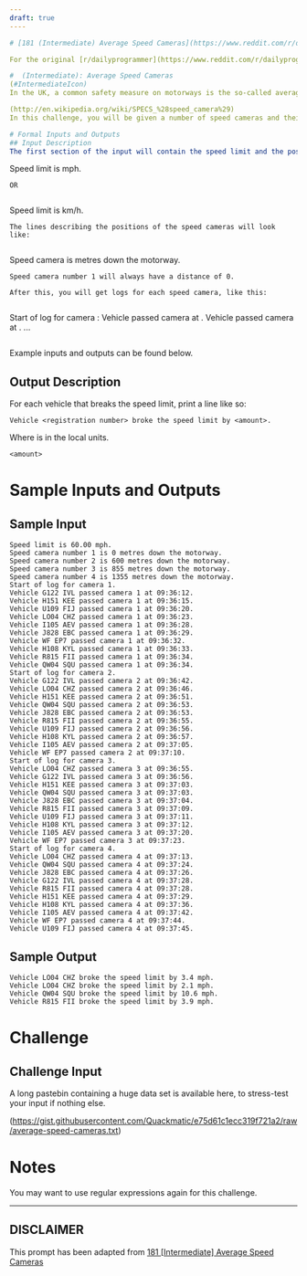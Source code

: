 ```yaml
---
draft: true
----

# [181 (Intermediate) Average Speed Cameras](https://www.reddit.com/r/dailyprogrammer/comments/2hcwzn/09242014_challenge_181_intermediate_average_speed/)

For the original [r/dailyprogrammer](https://www.reddit.com/r/dailyprogrammer/) post and discussion, click the link in the title.

#  (Intermediate): Average Speed Cameras
(#IntermediateIcon)
In the UK, a common safety measure on motorways is the so-called average speed cameras. These, unlike normal speed cameras which measure a vehicle's speed instantaneously, have several connected cameras at intervals along a motorway. The speed of a vehicle can be determined by dividing the distance between two cameras by the time it takes the vehicle to get from one to another. This can be used to stop vehicles breaking the speed limit over long stretches of roads, rather than allowing vehicles to speed up after they are out of range. The Home Office has contacted you to replace the aging software system in the cameras with something more up to date.

(http://en.wikipedia.org/wiki/SPECS_%28speed_camera%29)
In this challenge, you will be given a number of speed cameras and their positions along a road, along with the speed limit. You will then be given the camera logs for each camera in turn. From this data, you will work out which vehicles are breaking the speed limit.

# Formal Inputs and Outputs
## Input Description
The first section of the input will contain the speed limit and the position of the speed cameras. The speed limit may be in miles per hour or kilometres per hour. The lines will be in the format:


```
Speed limit is <limit> mph.
```
OR


```
Speed limit is <limit> km/h.
```
The lines describing the positions of the speed cameras will look like:


```
Speed camera <number> is <distance> metres down the motorway.
```
Speed camera number 1 will always have a distance of 0.

After this, you will get logs for each speed camera, like this:


```
Start of log for camera <number>:
Vehicle <registration number> passed camera <number> at <time>.
Vehicle <registration number> passed camera <number> at <time>.
...
```

```
Example inputs and outputs can be found below.

## Output Description
For each vehicle that breaks the speed limit, print a line like so:


```
Vehicle <registration number> broke the speed limit by <amount>.
```
Where <amount> is in the local units.


```
<amount>
```
# Sample Inputs and Outputs
## Sample Input

```
Speed limit is 60.00 mph.
Speed camera number 1 is 0 metres down the motorway.
Speed camera number 2 is 600 metres down the motorway.
Speed camera number 3 is 855 metres down the motorway.
Speed camera number 4 is 1355 metres down the motorway.
Start of log for camera 1.
Vehicle G122 IVL passed camera 1 at 09:36:12.
Vehicle H151 KEE passed camera 1 at 09:36:15.
Vehicle U109 FIJ passed camera 1 at 09:36:20.
Vehicle LO04 CHZ passed camera 1 at 09:36:23.
Vehicle I105 AEV passed camera 1 at 09:36:28.
Vehicle J828 EBC passed camera 1 at 09:36:29.
Vehicle WF EP7 passed camera 1 at 09:36:32.
Vehicle H108 KYL passed camera 1 at 09:36:33.
Vehicle R815 FII passed camera 1 at 09:36:34.
Vehicle QW04 SQU passed camera 1 at 09:36:34.
Start of log for camera 2.
Vehicle G122 IVL passed camera 2 at 09:36:42.
Vehicle LO04 CHZ passed camera 2 at 09:36:46.
Vehicle H151 KEE passed camera 2 at 09:36:51.
Vehicle QW04 SQU passed camera 2 at 09:36:53.
Vehicle J828 EBC passed camera 2 at 09:36:53.
Vehicle R815 FII passed camera 2 at 09:36:55.
Vehicle U109 FIJ passed camera 2 at 09:36:56.
Vehicle H108 KYL passed camera 2 at 09:36:57.
Vehicle I105 AEV passed camera 2 at 09:37:05.
Vehicle WF EP7 passed camera 2 at 09:37:10.
Start of log for camera 3.
Vehicle LO04 CHZ passed camera 3 at 09:36:55.
Vehicle G122 IVL passed camera 3 at 09:36:56.
Vehicle H151 KEE passed camera 3 at 09:37:03.
Vehicle QW04 SQU passed camera 3 at 09:37:03.
Vehicle J828 EBC passed camera 3 at 09:37:04.
Vehicle R815 FII passed camera 3 at 09:37:09.
Vehicle U109 FIJ passed camera 3 at 09:37:11.
Vehicle H108 KYL passed camera 3 at 09:37:12.
Vehicle I105 AEV passed camera 3 at 09:37:20.
Vehicle WF EP7 passed camera 3 at 09:37:23.
Start of log for camera 4.
Vehicle LO04 CHZ passed camera 4 at 09:37:13.
Vehicle QW04 SQU passed camera 4 at 09:37:24.
Vehicle J828 EBC passed camera 4 at 09:37:26.
Vehicle G122 IVL passed camera 4 at 09:37:28.
Vehicle R815 FII passed camera 4 at 09:37:28.
Vehicle H151 KEE passed camera 4 at 09:37:29.
Vehicle H108 KYL passed camera 4 at 09:37:36.
Vehicle I105 AEV passed camera 4 at 09:37:42.
Vehicle WF EP7 passed camera 4 at 09:37:44.
Vehicle U109 FIJ passed camera 4 at 09:37:45.
```
## Sample Output

```
Vehicle LO04 CHZ broke the speed limit by 3.4 mph.
Vehicle LO04 CHZ broke the speed limit by 2.1 mph.
Vehicle QW04 SQU broke the speed limit by 10.6 mph.
Vehicle R815 FII broke the speed limit by 3.9 mph.
```
# Challenge
## Challenge Input
A long pastebin containing a huge data set is available here, to stress-test your input if nothing else.

(https://gist.githubusercontent.com/Quackmatic/e75d61c1ecc319f721a2/raw/average-speed-cameras.txt)
# Notes
You may want to use regular expressions again for this challenge.


----
## **DISCLAIMER**
This prompt has been adapted from [181 [Intermediate] Average Speed Cameras](https://www.reddit.com/r/dailyprogrammer/comments/2hcwzn/09242014_challenge_181_intermediate_average_speed/
)

